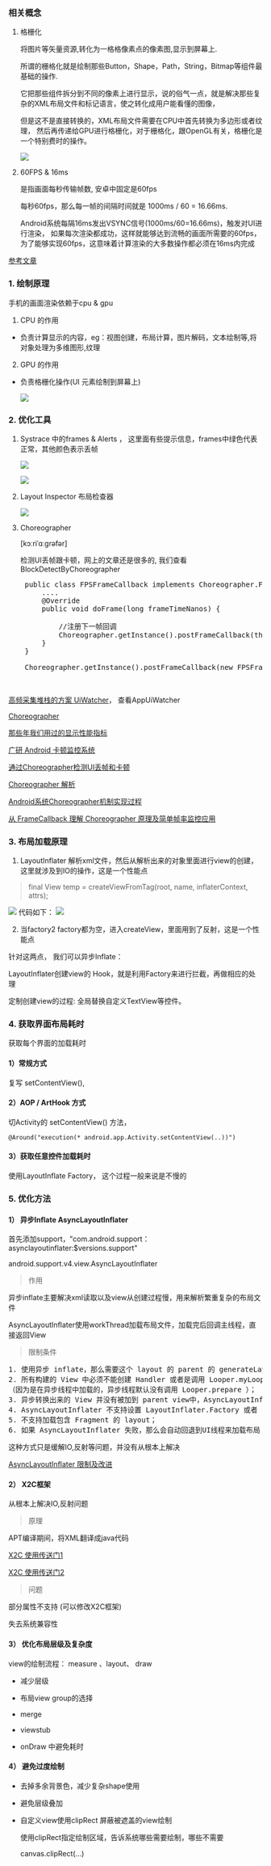 
### 相关概念
1. 格栅化

    将图片等矢量资源,转化为一格格像素点的像素图,显示到屏幕上.
    
    所谓的栅格化就是绘制那些Button，Shape，Path，String，Bitmap等组件最基础的操作.
    
    它把那些组件拆分到不同的像素上进行显示，说的俗气一点，就是解决那些复杂的XML布局文件和标记语言，使之转化成用户能看懂的图像，
    
    但是这不是直接转换的，XML布局文件需要在CPU中首先转换为多边形或者纹理，
    然后再传递给GPU进行格栅化，对于栅格化，跟OpenGL有关，格栅化是一个特别费时的操作。

    ![](https://github.com/fumeidonga/markdownPic/blob/master/performance/geshanhua.png?raw=true)

2. 60FPS  &  16ms

    是指画面每秒传输帧数, 安卓中固定是60fps
    
    每秒60fps，那么每一帧的间隔时间就是 1000ms / 60 = 16.66ms.
    
    Android系统每隔16ms发出VSYNC信号(1000ms/60=16.66ms)，触发对UI进行渲染， 如果每次渲染都成功，这样就能够达到流畅的画面所需要的60fps，为了能够实现60fps，这意味着计算渲染的大多数操作都必须在16ms内完成

[参考文章](https://www.jianshu.com/p/71cba1711de0)

### 1. 绘制原理

   手机的画面渲染依赖于cpu & gpu

1. CPU 的作用

* 负责计算显示的内容，eg：视图创建，布局计算，图片解码，文本绘制等,将对象处理为多维图形,纹理

2. GPU 的作用

* 负责格栅化操作(UI 元素绘制到屏幕上)

    ![](https://github.com/fumeidonga/markdownPic/blob/master/performance/xuanran.png?raw=true)

### 2. 优化工具
1. Systrace 中的frames & Alerts ， 这里面有些提示信息，frames中绿色代表正常，其他颜色表示丢帧

    ![](https://github.com/fumeidonga/markdownPic/blob/master/performance/systrace_frames.png?raw=true)


    ![](https://github.com/fumeidonga/markdownPic/blob/master/performance/systrae_alerts.png?raw=true)

2. Layout Inspector 布局检查器

    ![](https://github.com/fumeidonga/markdownPic/blob/master/performance/layoutinstract.png?raw=true)

3. Choreographer

   [kɔːriˈɑːɡrəfər]

    检测UI丢帧跟卡顿，网上的文章还是很多的, 我们查看 BlockDetectByChoreographer

	<pre>
	public class FPSFrameCallback implements Choreographer.FrameCallback {
	    ....
	    @Override
	    public void doFrame(long frameTimeNanos) {
	        
	        //注册下一帧回调
	        Choreographer.getInstance().postFrameCallback(this);
	    }
	}
	
	Choreographer.getInstance().postFrameCallback(new FPSFrameCallback(System.nanoTime()));
	
	</pre>

[高频采集堆栈的方案 UiWatcher](https://github.com/guohaiyang1992/UiWatcher)， 查看AppUiWatcher

[Choreographer](https://developer.android.com/reference/android/view/Choreographer)

[那些年我们用过的显示性能指标](https://zhuanlan.zhihu.com/p/22239486)

[广研 Android 卡顿监控系统](https://mp.weixin.qq.com/s/MthGj4AwFPL2JrZ0x1i4fw)

[通过Choreographer检测UI丢帧和卡顿](https://blog.csdn.net/zhangphil/article/details/81129246)

[Choreographer 解析](https://www.jianshu.com/p/dd32ec35db1d)

[Android系统Choreographer机制实现过程](https://blog.csdn.net/yangwen123/article/details/39518923)

[从 FrameCallback 理解 Choreographer 原理及简单帧率监控应用](https://juejin.im/entry/58c83f3f8ac247072018d926)


### 3. 布局加载原理

1. LayoutInflater 解析xml文件，然后从解析出来的对象里面进行view的创建，
这里就涉及到IO的操作，这是一个性能点

>  final View temp = createViewFromTag(root, name, inflaterContext, attrs);

   ![](https://github.com/fumeidonga/markdownPic/blob/master/performance/createviw1.png?raw=true)
    代码如下：
   ![](https://github.com/fumeidonga/markdownPic/blob/master/performance/createveiw.png?raw=true)

2. 当factory2 factory都为空，进入createView，里面用到了反射，这是一个性能点

针对这两点， 我们可以异步Inflate：

 LayoutInflater创建view的 Hook，就是利用Factory来进行拦截，再做相应的处理

 定制创建view的过程: 全局替换自定义TextView等控件。


### 4. 获取界面布局耗时

获取每个界面的加载耗时

#### 1）常规方式
复写 setContentView(), 


#### 2）AOP / ArtHook 方式
   切Activity的 setContentView() 方法，

    @Around("execution(* android.app.Activity.setContentView(..))")

#### 3）获取任意控件加载耗时
   使用LayoutInflate Factory， 这个过程一般来说是不慢的


### 5. 优化方法
#### 1） 异步Inflate AsyncLayoutInflater
首先添加support，"com.android.support：asynclayoutinflater:$versions.support"

android.support.v4.view.AsyncLayoutInflater
> 作用

异步inflate主要解决xml读取以及view从创建过程慢，用来解析繁重复杂的布局文件

AsyncLayoutInflater使用workThread加载布局文件，加载完后回调主线程，直接返回View

> 限制条件
<pre>
1. 使用异步 inflate，那么需要这个 layout 的 parent 的 generateLayoutParams 函数是线程安全的；
2. 所有构建的 View 中必须不能创建 Handler 或者是调用 Looper.myLooper；
（因为是在异步线程中加载的，异步线程默认没有调用 Looper.prepare ）；
3. 异步转换出来的 View 并没有被加到 parent view中，AsyncLayoutInflater 是调用了 LayoutInflater.inflate(int, ViewGroup, false)，因此如果需要加到 parent view 中，就需要我们自己手动添加；
4. AsyncLayoutInflater 不支持设置 LayoutInflater.Factory 或者 LayoutInflater.Factory2；
5. 不支持加载包含 Fragment 的 layout；
6. 如果 AsyncLayoutInflater 失败，那么会自动回退到UI线程来加载布局；</pre>

   这种方式只是缓解IO,反射等问题，并没有从根本上解决

[AsyncLayoutInflater 限制及改进](https://www.jianshu.com/p/f0c0eda06ae4)


#### 2） X2C框架
从根本上解决IO,反射问题

> 原理

APT编译期间，将XML翻译成java代码

 [X2C 使用传送门1](https://www.jianshu.com/p/c1b9ce20ceb3)

 [X2C 使用传送门2](https://github.com/iReaderAndroid/X2C/blob/master/README_CN.md)

> 问题

部分属性不支持 (可以修改X2C框架)

失去系统兼容性


#### 3） 优化布局层级及复杂度

view的绘制流程： measure 、layout、 draw

* 减少层级

* 布局view group的选择

* merge

* viewstub

* onDraw 中避免耗时



#### 4） 避免过度绘制

* 去掉多余背景色，减少复杂shape使用

* 避免层级叠加

* 自定义view使用clipRect 屏蔽被遮盖的view绘制

    使用clipRect指定绘制区域，告诉系统哪些需要绘制，哪些不需要

    canvas.clipRect(...)